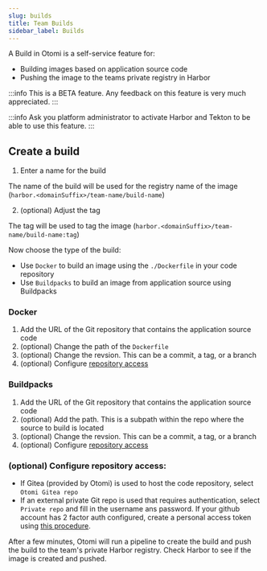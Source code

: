 ```yaml
---
slug: builds
title: Team Builds
sidebar_label: Builds
---
```


<!-- ![Console: new service](img/team-builds.png) -->

A Build in Otomi is a self-service feature for:

- Building images based on application source code
- Pushing the image to the teams private registry in Harbor

:::info
This is a BETA feature. Any feedback on this feature is very much appreciated.
:::

:::info
Ask you platform administrator to activate Harbor and Tekton to be able to use this feature.
:::

## Create a build

1. Enter a name for the build

The name of the build will be used for the registry name of the image (`harbor.<domainSuffix>/team-name/build-name`)

2. (optional) Adjust the tag

The tag will be used to tag the image  (`harbor.<domainSuffix>/team-name/build-name:tag`)

Now choose the type of the build:

- Use `Docker` to build an image using the `./Dockerfile` in your code repository
- Use `Buildpacks` to build an image from application source using Buildpacks

### Docker

1. Add the URL of the Git repository that contains the application source code
2. (optional) Change the path of the `Dockerfile`
3. (optional) Change the revsion. This can be a commit, a tag, or a branch
4. (optional) Configure [repository access](#optional-configure-repository-access)


### Buildpacks

1. Add the URL of the Git repository that contains the application source code
2. (optional) Add the path. This is a subpath within the repo where the source to build is located
3. (optional) Change the revsion. This can be a commit, a tag, or a branch
4. (optional) Configure [repository access](#optional-configure-repository-access)


### (optional) Configure repository access:

- If Gitea (provided by Otomi) is used to host the code repository, select `Otomi Gitea repo`
- If an external private Git repo is used that requires authentication, select `Private repo` and fill in the username ans password. If your github account has 2 factor auth configured, create a personal access token using [this procedure](https://docs.github.com/en/authentication/keeping-your-account-and-data-secure/creating-a-personal-access-token).

After a few minutes, Otomi will run a pipeline to create the build and push the build to the team's private Harbor registry. Check Harbor to see if the image is created and pushed.

